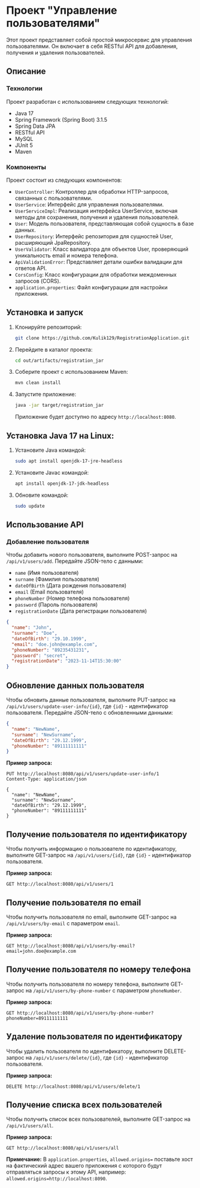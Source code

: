 # Проект "Управление пользователями"

Этот проект представляет собой простой микросервис для управления пользователями. Он включает в себя RESTful API для добавления, получения и удаления пользователей.

## Описание

### Технологии

Проект разработан с использованием следующих технологий:

- Java 17
- Spring Framework (Spring Boot) 3.1.5
- Spring Data JPA
- RESTful API
- MySQL
- JUnit 5
- Maven

### Компоненты

Проект состоит из следующих компонентов:

- `UserController`: Контроллер для обработки HTTP-запросов, связанных с пользователями.
- `UserService`: Интерфейс для управления пользователями.
- `UserServiceImpl`: Реализация интерфейса UserService, включая методы для сохранения, получения и удаления пользователей.
- `User`: Модель пользователя, представляющая собой сущность в базе данных.
- `UserRepository`: Интерфейс репозитория для сущностей User, расширяющий JpaRepository.
- `UserValidator`: Класс валидатора для объектов User, проверяющий уникальность email и номера телефона.
- `ApiValidationError`: Представляет детали ошибки валидации для ответов API.
- `CorsConfig`: Класс конфигурации для обработки междоменных запросов (CORS).
- `application.properties`: Файл конфигурации для настройки приложения.

## Установка и запуск

1. Клонируйте репозиторий:

   ```bash
   git clone https://github.com/Kulik129/RegistrationApplication.git
   ```

2. Перейдите в каталог проекта:

   ```bash
   cd out/artifacts/registration_jar
   ```

3. Соберите проект с использованием Maven:

   ```bash
   mvn clean install
   ```

4. Запустите приложение:

   ```bash
   java -jar target/registration_jar
   ```
   Приложение будет доступно по адресу `http://localhost:8080`.

## Установка Java 17 на Linux:

1. Установите Java командой:

   ```bash
   sudo apt install openjdk-17-jre-headless
   ```
2. Установите Javac командой:

   ```bash
   apt install openjdk-17-jdk-headless
   ```

3. Обновите командой:

   ```bash
   sudo update
   ```

## Использование API

### Добавление пользователя


Чтобы добавить нового пользователя, выполните POST-запрос на `/api/v1/users/add`. Передайте JSON-тело с данными:

- `name` (Имя пользователя)
- `surname` (Фамилия пользователя)
- `dateOfBirth` (Дата рождения пользователя)
- `email` (Email пользователя)
- `phoneNumber` (Номер телефона пользователя)
- `password` (Пароль пользователя)
- `registrationDate` (Дата регистрации пользователя)

```json
{
  "name": "John",
  "surname": "Doe",
  "dateOfBirth": "29.10.1999",
  "email": "doe.john@example.com",
  "phoneNumber": "89235431231",
  "password": "secret",
  "registrationDate": "2023-11-14T15:30:00"
}
```

## Обновление данных пользователя

Чтобы обновить данные пользователя, выполните PUT-запрос на `/api/v1/users/update-user-info/{id}`, где `{id}` - идентификатор пользователя. Передайте JSON-тело с обновленными данными:

```json
{
  "name": "NewName",
  "surname": "NewSurname",
  "dateOfBirth": "29.12.1999",
  "phoneNumber": "89111111111"
}
```

**Пример запроса:**
```http
PUT http://localhost:8080/api/v1/users/update-user-info/1
Content-Type: application/json

{
  "name": "NewName",
  "surname": "NewSurname",
  "dateOfBirth": "29.12.1999",
  "phoneNumber": "89111111111"
}
```

## Получение пользователя по идентификатору

Чтобы получить информацию о пользователе по идентификатору, выполните GET-запрос на `/api/v1/users/{id}`, где `{id}` - идентификатор пользователя.

**Пример запроса:**
```http
GET http://localhost:8080/api/v1/users/1
```

## Получение пользователя по email

Чтобы получить пользователя по email, выполните GET-запрос на `/api/v1/users/by-email` с параметром `email`.

**Пример запроса:**
```http
GET http://localhost:8080/api/v1/users/by-email?email=john.doe@example.com
```

## Получение пользователя по номеру телефона

Чтобы получить пользователя по номеру телефона, выполните GET-запрос на `/api/v1/users/by-phone-number` с параметром `phoneNumber`.

**Пример запроса:**
```http
GET http://localhost:8080/api/v1/users/by-phone-number?phoneNumber=89111111111
```

## Удаление пользователя по идентификатору

Чтобы удалить пользователя по идентификатору, выполните DELETE-запрос на `/api/v1/users/delete/{id}`, где `{id}` - идентификатор пользователя.

**Пример запроса:**
```http
DELETE http://localhost:8080/api/v1/users/delete/1
```

## Получение списка всех пользователей

Чтобы получить список всех пользователей, выполните GET-запрос на `/api/v1/users/all`.

**Пример запроса:**
```http
GET http://localhost:8080/api/v1/users/all
```

**Примечание:** В `application.properties`, `allowed.origins=` поставьте хост на фактический адрес вашего приложения с которого будут отправляться запросы к этому API, например: `allowed.origins=http://localhost:8090`.